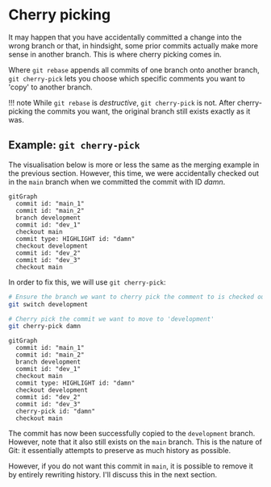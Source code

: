 # Cherry picking

It may happen that you have accidentally committed a change into the wrong branch or that, in hindsight, some prior commits actually make more sense in another branch. This is where cherry picking comes in.

Where `git rebase` appends all commits of one branch onto another branch, `git cherry-pick` lets you choose which specific comments you want to 'copy' to another branch.

!!! note
    While `git rebase` is *destructive*, `git cherry-pick` is not. After cherry-picking the commits you want, the original branch still exists exactly as it was.

## Example: `git cherry-pick`

The visualisation below is more or less the same as the merging example in the previous section. However, this time, we were accidentally checked out in the `main` branch when we committed the commit with ID *damn*.

```mermaid
gitGraph
  commit id: "main_1"
  commit id: "main_2"
  branch development
  commit id: "dev_1"
  checkout main
  commit type: HIGHLIGHT id: "damn"
  checkout development
  commit id: "dev_2"
  commit id: "dev_3"
  checkout main
```

In order to fix this, we will use `git cherry-pick`:

```bash
# Ensure the branch we want to cherry pick the comment to is checked out
git switch development

# Cherry pick the commit we want to move to 'development'
git cherry-pick damn
```

```mermaid
gitGraph
  commit id: "main_1"
  commit id: "main_2"
  branch development
  commit id: "dev_1"
  checkout main
  commit type: HIGHLIGHT id: "damn"
  checkout development
  commit id: "dev_2"
  commit id: "dev_3"
  cherry-pick id: "damn"
  checkout main
```

The commit has now been successfully copied to the `development` branch. However, note that it also still exists on the `main` branch. This is the nature of Git: it essentially attempts to preserve as much history as possible.

However, if you do not want this commit in `main`, it is possible to remove it by entirely rewriting history. I'll discuss this in the next section.